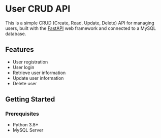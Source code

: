 # User CRUD API

This is a simple CRUD (Create, Read, Update, Delete) API for managing users,
built with the [FastAPI](https://fastapi.tiangolo.com/) web framework and
connected to a MySQL database.

## Features

- User registration
- User login
- Retrieve user information
- Update user information
- Delete user

## Getting Started

### Prerequisites

- Python 3.8+
- MySQL Server
